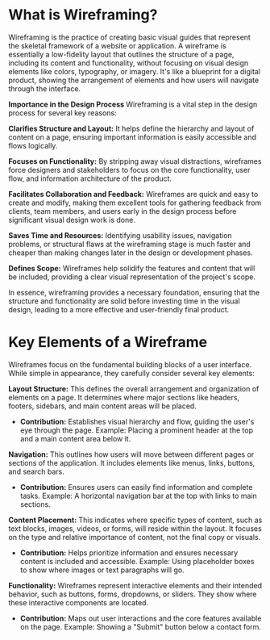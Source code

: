 # What is Wireframing?
Wireframing is the practice of creating basic visual guides that represent the skeletal framework of a website or application. A wireframe is essentially a low-fidelity layout that outlines the structure of a page, including its content and functionality, without focusing on visual design elements like colors, typography, or imagery. It's like a blueprint for a digital product, showing the arrangement of elements and how users will navigate through the interface.

**Importance in the Design Process**
Wireframing is a vital step in the design process for several key reasons:

**Clarifies Structure and Layout:** It helps define the hierarchy and layout of content on a page, ensuring important information is easily accessible and flows logically.

**Focuses on Functionality:** By stripping away visual distractions, wireframes force designers and stakeholders to focus on the core functionality, user flow, and information architecture of the product.

**Facilitates Collaboration and Feedback:** Wireframes are quick and easy to create and modify, making them excellent tools for gathering feedback from clients, team members, and users early in the design process before significant visual design work is done.

**Saves Time and Resources:** Identifying usability issues, navigation problems, or structural flaws at the wireframing stage is much faster and cheaper than making changes later in the design or development phases.

**Defines Scope:** Wireframes help solidify the features and content that will be included, providing a clear visual representation of the project's scope.

In essence, wireframing provides a necessary foundation, ensuring that the structure and functionality are solid before investing time in the visual design, leading to a more effective and user-friendly final product.

# Key Elements of a Wireframe
Wireframes focus on the fundamental building blocks of a user interface. While simple in appearance, they carefully consider several key elements:

**Layout Structure:** This defines the overall arrangement and organization of elements on a page. It determines where major sections like headers, footers, sidebars, and main content areas will be placed.

* **Contribution:** Establishes visual hierarchy and flow, guiding the user's eye through the page. Example: Placing a prominent header at the top and a main content area below it.

**Navigation:** This outlines how users will move between different pages or sections of the application. It includes elements like menus, links, buttons, and search bars.

* **Contribution:** Ensures users can easily find information and complete tasks. Example: A horizontal navigation bar at the top with links to main sections.

**Content Placement:** This indicates where specific types of content, such as text blocks, images, videos, or forms, will reside within the layout. It focuses on the type and relative importance of content, not the final copy or visuals.

* **Contribution:** Helps prioritize information and ensures necessary content is included and accessible. Example: Using placeholder boxes to show where images or text paragraphs will go.

**Functionality:** Wireframes represent interactive elements and their intended behavior, such as buttons, forms, dropdowns, or sliders. They show where these interactive components are located.

* **Contribution:** Maps out user interactions and the core features available on the page. Example: Showing a "Submit" button below a contact form.



